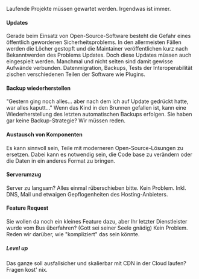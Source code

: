 Laufende Projekte müssen gewartet werden. Irgendwas ist immer.

#### Updates

Gerade beim Einsatz von Open-Source-Software besteht die Gefahr eines öffentlich gewordenen Sicherheitsproblems. In den
allermeisten Fällen werden die Löcher gestopft und die Maintainer veröffentlichen kurz nach Bekanntwerden des Problems
Updates. Doch diese Updates müssen auch eingespielt werden. Manchmal und nicht selten sind damit gewisse Aufwände
verbunden. Datenmigration, Backups, Tests der Interoperabilität zischen verschiedenen Teilen der Software wie Plugins.

#### Backup wiederherstellen

"Gestern ging noch alles... aber nach dem ich auf Update gedrückt hatte, war alles kaputt..." Wenn das Kind in den
Brunnen gefallen ist, kann eine Wiederherstellung des letzten automatischen Backups erfolgen. Sie haben gar keine
Backup-Strategie? Wir müssen reden.

#### Austausch von Komponenten

Es kann sinnvoll sein, Teile mit moderneren Open-Source-Lösungen zu ersetzen. Dabei kann es notwendig sein, die Code base
zu verändern oder die Daten in ein anderes Format zu bringen.

#### Serverumzug

Server zu langsam? Alles einmal rüberschieben bitte. Kein Problem. Inkl. DNS, Mail und etwaigen Gepflogenheiten des
Hosting-Anbieters.

#### Feature Request

Sie wollen da noch ein kleines Feature dazu, aber Ihr letzter Dienstleister wurde vom Bus überfahren? (Gott sei seiner Seele gnädig) 
Kein Problem. Reden wir darüber, wie "kompliziert" das sein könnte.


##### Level up

Das ganze soll ausfallsicher und skalierbar mit CDN in der Cloud laufen? Fragen kost' nix.
